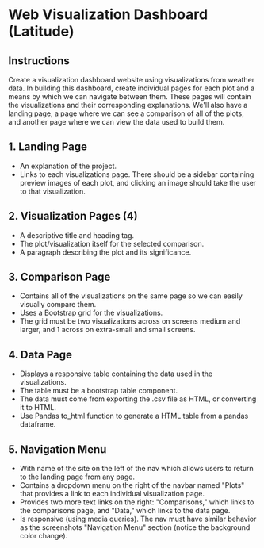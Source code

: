 # Web Visualization Dashboard (Latitude)

## Instructions
Create a visualization dashboard website using visualizations from weather data. In building this dashboard, create individual pages for each plot and a means by which we can navigate between them. These pages will contain the visualizations and their corresponding explanations. We'll also have a landing page, a page where we can see a comparison of all of the plots, and another page where we can view the data used to build them.

## 1. Landing Page
* An explanation of the project.
* Links to each visualizations page. There should be a sidebar containing preview images of each plot, and clicking an image should take the user to that visualization.

## 2. Visualization Pages (4)
* A descriptive title and heading tag.
* The plot/visualization itself for the selected comparison.
* A paragraph describing the plot and its significance.

## 3. Comparison Page
* Contains all of the visualizations on the same page so we can easily visually compare them.
* Uses a Bootstrap grid for the visualizations.
* The grid must be two visualizations across on screens medium and larger, and 1 across on extra-small and small screens.

## 4. Data Page
* Displays a responsive table containing the data used in the visualizations.
* The table must be a bootstrap table component.
* The data must come from exporting the .csv file as HTML, or converting it to HTML. 
* Use Pandas to_html function to generate a HTML table from a pandas dataframe.

## 5. Navigation Menu
* With name of the site on the left of the nav which allows users to return to the landing page from any page.
* Contains a dropdown menu on the right of the navbar named "Plots" that provides a link to each individual visualization page.
* Provides two more text links on the right: "Comparisons," which links to the comparisons page, and "Data," which links to the data page.
* Is responsive (using media queries). The nav must have similar behavior as the screenshots "Navigation Menu" section (notice the background color change).

